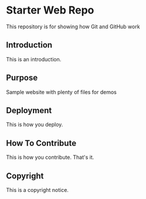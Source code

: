 # Starter Web Repo

This repository is for showing how Git and GitHub work

## Introduction

This is an introduction.

## Purpose

Sample website with plenty of files for demos

## Deployment

This is how you deploy.

## How To Contribute

This is how you contribute. That's it.

## Copyright

This is a copyright notice.

